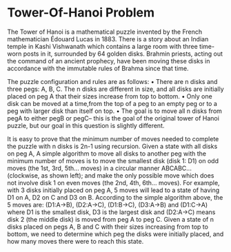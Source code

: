 # Tower-Of-Hanoi Problem

The Tower of Hanoi is a mathematical puzzle invented by the French mathematician Édouard Lucas in 1883. 
There is a story about an Indian temple in Kashi Vishwanath which contains a large room with three time-worn posts in it, 
surrounded by 64 golden disks. Brahmin priests, acting out the command of an ancient prophecy, have been moving 
these disks in accordance with the immutable rules of Brahma since that time. 

The puzzle configuration and rules are as follows:
• There are n disks and three pegs: A, B, C. The n disks are different in size, and all disks are initially placed on peg A that their sizes increase from top to bottom.
• Only one disk can be moved at a time,from the top of a peg to an empty peg or to a peg with larger disk than itself on top.
• The goal is to move all n disks from pegA to either pegB or pegC– this is the goal of the original tower of Hanoi puzzle, but our goal in this question is slightly different.

It is easy to prove that the minimum number of moves needed to complete the puzzle with n disks 
is 2n-1 using recursion. Given a state with all disks on peg A, A simple algorithm to move
all disks to another peg with the minimum number of moves is to move the smallest disk (disk 1: D1) on odd moves (the 1st, 3rd, 5th... moves) 
in a circular manner ABCABC... (clockwise, as shown left); and make the only possible move which does not involve 
disk 1 on even moves (the 2nd, 4th, 6th... moves). For example, with 3 disks initially placed on peg A, 5 moves 
will lead to a state of having D1 on A, D2 on C and D3 on B. According to the simple algorithm above, the 5 moves are: (D1:A→B), (D2:A→C),
(D1:B→C), (D3:A→B) and (D1:C→A) where D1 is the smallest disk, D3 is the largest disk and (D2:A→C) means disk 2 (the middle disk) is moved from peg A to peg C.
Given a state of n disks placed on pegs A, B and C with their sizes increasing from top to bottom, 
we need to determine which peg the disks were initially placed, and how many moves there were to reach this state.
